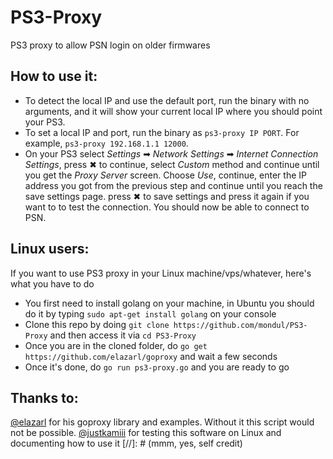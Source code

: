 # PS3-Proxy
PS3 proxy to allow PSN login on older firmwares

## How to use it:
* To detect the local IP and use the default port, run the binary with no arguments, and it will show your current local IP where you should point your PS3.
* To set a local IP and port, run the binary as `ps3-proxy IP PORT`. For example, `ps3-proxy 192.168.1.1 12000`.
* On your PS3 select _Settings_ ➡ _Network Settings_ ➡ _Internet Connection Settings_, press ✖ to continue, select _Custom_ method and continue until you get the _Proxy Server_ screen. Choose _Use_, continue, enter the IP address you got from the previous step and continue until you reach the save settings page. press ✖ to save settings and press it again if you want to to test the connection. You should now be able to connect to PSN.

## Linux users:
If you want to use PS3 proxy in your Linux machine/vps/whatever, here's what you have to do
* You first need to install golang on your machine, in Ubuntu you should do it by typing ``sudo apt-get install golang`` on your console
* Clone this repo by doing ``git clone https://github.com/mondul/PS3-Proxy`` and then access it via ``cd PS3-Proxy``
* Once you are in the cloned folder, do ``go get https://github.com/elazarl/goproxy`` and wait a few seconds
* Once it's done, do ``go run ps3-proxy.go`` and you are ready to go

## Thanks to:
[@elazarl](https://github.com/elazarl) for his goproxy library and examples. Without it this script would not be possible.
[@justkamiii](https://github.com/justkamiii) for testing this software on Linux and documenting how to use it [//]: # (mmm, yes, self credit)
